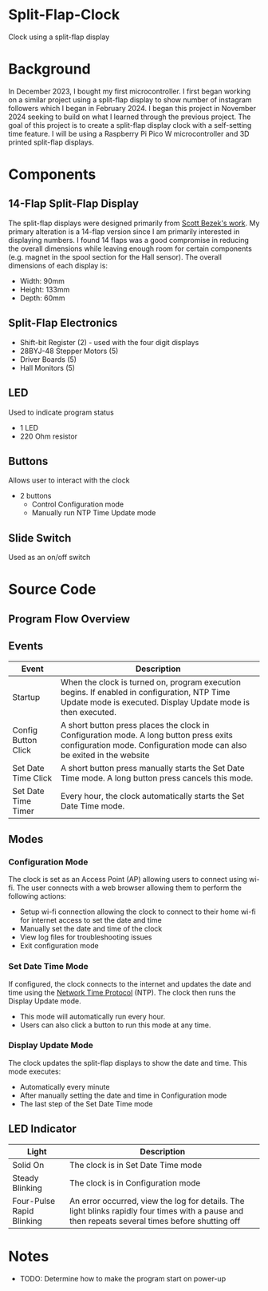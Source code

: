 # Split-Flap-Clock
Clock using a split-flap display

# Background
In December 2023, I bought my first microcontroller. I first began working on a similar project using a split-flap display to show number of instagram followers which I began in February 2024. I began this project in November 2024 seeking to build on what I learned through the previous project. The goal of this project is to create a split-flap display clock with a self-setting time feature. I will be using a Raspberry Pi Pico W microcontroller and 3D printed split-flap displays.

# Components

## 14-Flap Split-Flap Display
The split-flap displays were designed primarily from [Scott Bezek's work](https://github.com/scottbez1/splitflap). My primary alteration is a 14-flap version since I am primarily interested in displaying numbers. I found 14 flaps was a good compromise in reducing the overall dimensions while leaving enough room for certain components (e.g. magnet in the spool section for the Hall sensor). The overall dimensions of each display is:
- Width: 90mm
- Height: 133mm
- Depth: 60mm

## Split-Flap Electronics
- Shift-bit Register (2) - used with the four digit displays
- 28BYJ-48 Stepper Motors (5)
- Driver Boards (5)
- Hall Monitors (5)

## LED
Used to indicate program status
- 1 LED
- 220 Ohm resistor

## Buttons
Allows user to interact with the clock
- 2 buttons
  - Control Configuration mode
  - Manually run NTP Time Update mode

## Slide Switch
Used as an on/off switch

# Source Code

## Program Flow Overview

## Events

| Event | Description |
| --- | --- |
| Startup | When the clock is turned on, program execution begins. If enabled in configuration, NTP Time Update mode is executed. Display Update mode is then executed. |
| Config Button Click | A short button press places the clock in Configuration mode. A long button press exits configuration mode. Configuration mode can also be exited in the website |
| Set Date Time Click | A short button press manually starts the Set Date Time mode. A long button press cancels this mode. |
| Set Date Time Timer | Every hour, the clock automatically starts the Set Date Time mode. |

## Modes

### Configuration Mode
The clock is set as an Access Point (AP) allowing users to connect using wi-fi. The user connects with a web browser allowing them to perform the following actions:
- Setup wi-fi connection allowing the clock to connect to their home wi-fi for internet access to set the date and time
- Manually set the date and time of the clock
- View log files for troubleshooting issues
- Exit configuration mode

### Set Date Time Mode
If configured, the clock connects to the internet and updates the date and time using the [Network Time Protocol](https://en.wikipedia.org/wiki/Network_Time_Protocol) (NTP). The clock then runs the Display Update mode.
- This mode will automatically run every hour.
- Users can also click a button to run this mode at any time.

### Display Update Mode
The clock updates the split-flap displays to show the date and time. This mode executes:
- Automatically every minute
- After manually setting the date and time in Configuration mode
- The last step of the Set Date Time mode

## LED Indicator

| Light | Description |
| --- | --- |
| Solid On | The clock is in Set Date Time mode |
| Steady Blinking | The clock is in Configuration mode |
| Four-Pulse Rapid Blinking | An error occurred, view the log for details. The light blinks rapidly four times with a pause and then repeats several times before shutting off |

# Notes
- TODO: Determine how to make the program start on power-up
